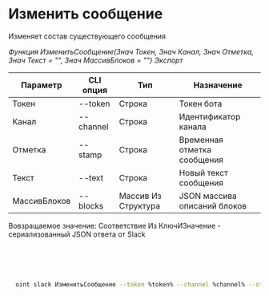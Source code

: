 ﻿---
sidebar_position: 3
---

# Изменить сообщение
 Изменяет состав существующего сообщения


*Функция ИзменитьСообщение(Знач Токен, Знач Канал, Знач Отметка, Знач Текст = "", Знач МассивБлоков = "") Экспорт*

  | Параметр | CLI опция | Тип | Назначение |
  |-|-|-|-|
  | Токен | --token | Строка | Токен бота |
  | Канал | --channel | Строка | Идентификатор канала |
  | Отметка | --stamp | Строка | Временная отметка сообщения |
  | Текст | --text | Строка | Новый текст сообщения |
  | МассивБлоков | --blocks | Массив Из Структура | JSON массива описаний блоков |

  
  Вовзращаемое значение:   Соответствие Из КлючИЗначение - сериализованный JSON ответа от Slack

```bsl title="Пример кода"
	

	
```

```sh title="Пример команд CLI"
    
  oint slack ИзменитьСообщение --token %token% --channel %channel% --stamp %stamp% --text %text% --blocks %blocks%

```


```json title="Результат"



```
